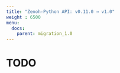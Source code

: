 ```yaml
---
title: "Zenoh-Python API: v0.11.0 → v1.0"
weight : 6500
menu:
  docs:
    parent: migration_1.0
---
```


# TODO